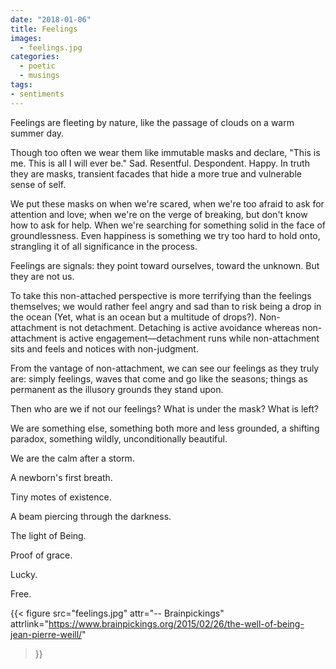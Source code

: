 ```yaml
---
date: "2018-01-06"
title: Feelings
images:
  - feelings.jpg
categories:
  - poetic
  - musings
tags:
- sentiments
---
```


Feelings are fleeting by nature, like the passage of clouds on a warm summer day.

Though too often we wear them like immutable masks and declare, "This is me. This is all I will ever be." Sad. Resentful. Despondent. Happy. In truth they are masks, transient facades that hide a more true and vulnerable sense of self.

We put these masks on when we're scared, when we're too afraid to ask for attention and love; when we're on the verge of breaking, but don't know how to ask for help. When we're searching for something solid in the face of groundlessness. Even happiness is something we try too hard to hold onto, strangling it of all significance in the process.

Feelings are signals: they point toward ourselves, toward the unknown. But they are not us.

To take this non-attached perspective is more terrifying than the feelings themselves; we would rather feel angry and sad than to risk being a drop in the ocean (Yet, what is an ocean but a multitude of drops?). Non-attachment is not detachment. Detaching is active avoidance whereas non-attachment is active engagement––detachment runs while non-attachment sits and feels and notices with non-judgment.

From the vantage of non-attachment, we can see our feelings as they truly are: simply feelings, waves that come and go like the seasons; things as permanent as the illusory grounds they stand upon.

Then who are we if not our feelings? What is under the mask? What is left?

We are something else, something both more and less grounded, a shifting paradox, something wildly, unconditionally beautiful.

We are the calm after a storm.

A newborn's first breath.

Tiny motes of existence.

A beam piercing through the darkness.

The light of Being.

Proof of grace.

Lucky.

Free.

{{< figure src="feelings.jpg" attr="-- Brainpickings" attrlink="https://www.brainpickings.org/2015/02/26/the-well-of-being-jean-pierre-weill/"
>}}